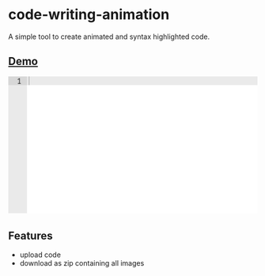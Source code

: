 # code-writing-animation

A simple tool to create animated and syntax highlighted code.


## [Demo](https://code-animator.netlify.com/)

![demo image](demo.gif)

## Features
- upload code
- download as zip containing all images
